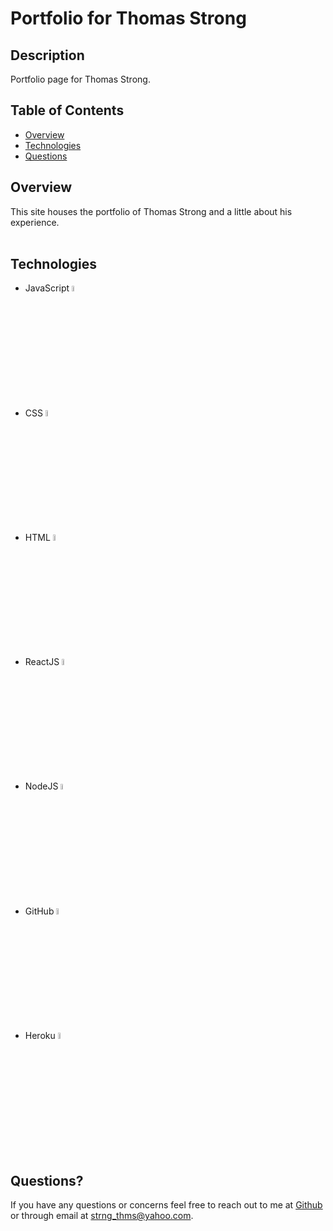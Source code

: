 # Portfolio for Thomas Strong

## Description

Portfolio page for Thomas Strong.

## Table of Contents

- [Overview](#overview)
- [Technologies](#technologies)
- [Questions](#questions)

## Overview

This site houses the portfolio of Thomas Strong and a little about his experience.
<br></br>

## Technologies

- JavaScript
  <img src="https://cdn.jsdelivr.net/gh/devicons/devicon/icons/javascript/javascript-original.svg" alt="JavaScript" width="5%" />
- CSS
  <img src="https://cdn.jsdelivr.net/gh/devicons/devicon/icons/css3/css3-original.svg" alt="CSS" width="5%" />
- HTML
  <img src="https://cdn.jsdelivr.net/gh/devicons/devicon/icons/html5/html5-original.svg" alt="HTML" width="5%" />
- ReactJS
  <img src="https://cdn.jsdelivr.net/gh/devicons/devicon/icons/react/react-original.svg" alt="React" width="5%" />
- NodeJS
  <img src="https://cdn.jsdelivr.net/gh/devicons/devicon/icons/nodejs/nodejs-original.svg" alt="Node" width="5%" />
- GitHub
  <img src="https://cdn.jsdelivr.net/gh/devicons/devicon/icons/github/github-original.svg" alt="GitHub" width="5%" />
- Heroku
  <img src="https://cdn.jsdelivr.net/gh/devicons/devicon/icons/heroku/heroku-original.svg" alt="Heroku" width="5%" />

## Questions?

If you have any questions or concerns feel free to reach out to me at [Github](https://github.com/ThomasStrong) or through email at <strng_thms@yahoo.com>.
<br></br>
